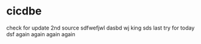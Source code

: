 # cicdbe

check for update
2nd source
sdfwefjwl
dasbd
wj
king
sds
last try for today
dsf
again
again again
again
